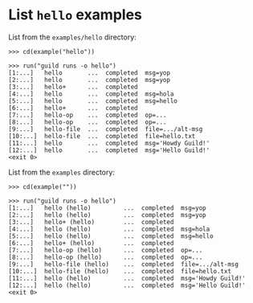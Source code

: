 # List `hello` examples

List from the `examples/hello` directory:

    >>> cd(example("hello"))

    >>> run("guild runs -o hello")
    [1:...]   hello       ...  completed  msg=yop
    [2:...]   hello       ...  completed  msg=yop
    [3:...]   hello+      ...  completed
    [4:...]   hello       ...  completed  msg=hola
    [5:...]   hello       ...  completed  msg=hello
    [6:...]   hello+      ...  completed
    [7:...]   hello-op    ...  completed  op=...
    [8:...]   hello-op    ...  completed  op=...
    [9:...]   hello-file  ...  completed  file=.../alt-msg
    [10:...]  hello-file  ...  completed  file=hello.txt
    [11:...]  hello       ...  completed  msg='Howdy Guild!'
    [12:...]  hello       ...  completed  msg='Hello Guild!'
    <exit 0>

List from the `examples` directory:

    >>> cd(example(""))

    >>> run("guild runs -o hello")
    [1:...]   hello (hello)         ...  completed  msg=yop
    [2:...]   hello (hello)         ...  completed  msg=yop
    [3:...]   hello+ (hello)        ...  completed
    [4:...]   hello (hello)         ...  completed  msg=hola
    [5:...]   hello (hello)         ...  completed  msg=hello
    [6:...]   hello+ (hello)        ...  completed
    [7:...]   hello-op (hello)      ...  completed  op=...
    [8:...]   hello-op (hello)      ...  completed  op=...
    [9:...]   hello-file (hello)    ...  completed  file=.../alt-msg
    [10:...]  hello-file (hello)    ...  completed  file=hello.txt
    [11:...]  hello (hello)         ...  completed  msg='Howdy Guild!'
    [12:...]  hello (hello)         ...  completed  msg='Hello Guild!'
    <exit 0>
